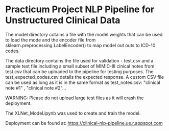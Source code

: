 # Practicum Project NLP Pipeline for Unstructured Clinical Data 

The model directory cotains a file with the model weights that can be used to load the mode and the encoder file from sklearn.preprocessing.LabelEncoder() to map model out outs to ICD-10 codes.

The data directory contains the file used for validation - test.csv and a sample test file including a small subset of MIMIC-III cinical notes from test.csv that can be uploaded to the pipeline for testing purposes. The test_expected_codes.csv details the expected response. A custom CSV file can be used as long as it is in the same format as test_notes.csv: "clinical note #1" , "clinical note #2"... 

WARNING: Please do not upload large test files as it will crash the deployment.

The XLNet_Model.ipynb was used to create and train the model.

Deployment can be found at: https://clinical-nlp-pipeline.ue.r.appspot.com
